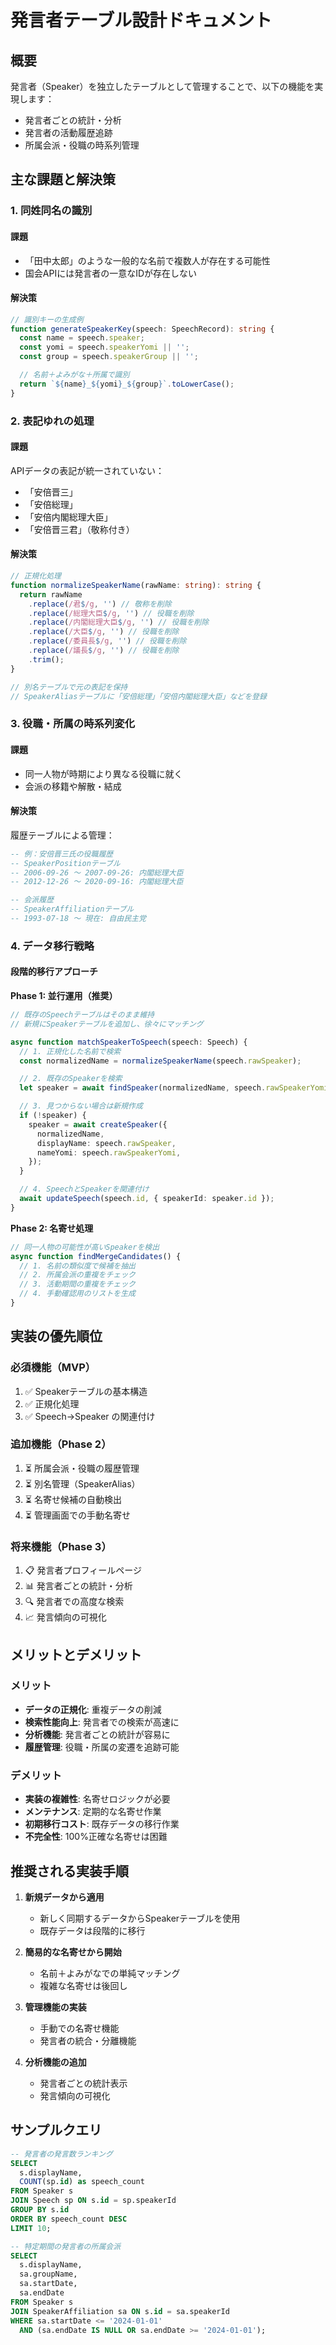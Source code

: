 # 発言者テーブル設計ドキュメント

## 概要

発言者（Speaker）を独立したテーブルとして管理することで、以下の機能を実現します：

- 発言者ごとの統計・分析
- 発言者の活動履歴追跡
- 所属会派・役職の時系列管理

## 主な課題と解決策

### 1. 同姓同名の識別

#### 課題

- 「田中太郎」のような一般的な名前で複数人が存在する可能性
- 国会APIには発言者の一意なIDが存在しない

#### 解決策

```typescript
// 識別キーの生成例
function generateSpeakerKey(speech: SpeechRecord): string {
  const name = speech.speaker;
  const yomi = speech.speakerYomi || '';
  const group = speech.speakerGroup || '';

  // 名前＋よみがな＋所属で識別
  return `${name}_${yomi}_${group}`.toLowerCase();
}
```

### 2. 表記ゆれの処理

#### 課題

APIデータの表記が統一されていない：

- 「安倍晋三」
- 「安倍総理」
- 「安倍内閣総理大臣」
- 「安倍晋三君」（敬称付き）

#### 解決策

```typescript
// 正規化処理
function normalizeSpeakerName(rawName: string): string {
  return rawName
    .replace(/君$/g, '') // 敬称を削除
    .replace(/総理大臣$/g, '') // 役職を削除
    .replace(/内閣総理大臣$/g, '') // 役職を削除
    .replace(/大臣$/g, '') // 役職を削除
    .replace(/委員長$/g, '') // 役職を削除
    .replace(/議長$/g, '') // 役職を削除
    .trim();
}

// 別名テーブルで元の表記を保持
// SpeakerAliasテーブルに「安倍総理」「安倍内閣総理大臣」などを登録
```

### 3. 役職・所属の時系列変化

#### 課題

- 同一人物が時期により異なる役職に就く
- 会派の移籍や解散・結成

#### 解決策

履歴テーブルによる管理：

```sql
-- 例：安倍晋三氏の役職履歴
-- SpeakerPositionテーブル
-- 2006-09-26 〜 2007-09-26: 内閣総理大臣
-- 2012-12-26 〜 2020-09-16: 内閣総理大臣

-- 会派履歴
-- SpeakerAffiliationテーブル
-- 1993-07-18 〜 現在: 自由民主党
```

### 4. データ移行戦略

#### 段階的移行アプローチ

**Phase 1: 並行運用（推奨）**

```typescript
// 既存のSpeechテーブルはそのまま維持
// 新規にSpeakerテーブルを追加し、徐々にマッチング

async function matchSpeakerToSpeech(speech: Speech) {
  // 1. 正規化した名前で検索
  const normalizedName = normalizeSpeakerName(speech.rawSpeaker);

  // 2. 既存のSpeakerを検索
  let speaker = await findSpeaker(normalizedName, speech.rawSpeakerYomi);

  // 3. 見つからない場合は新規作成
  if (!speaker) {
    speaker = await createSpeaker({
      normalizedName,
      displayName: speech.rawSpeaker,
      nameYomi: speech.rawSpeakerYomi,
    });
  }

  // 4. SpeechとSpeakerを関連付け
  await updateSpeech(speech.id, { speakerId: speaker.id });
}
```

**Phase 2: 名寄せ処理**

```typescript
// 同一人物の可能性が高いSpeakerを検出
async function findMergeCandidates() {
  // 1. 名前の類似度で候補を抽出
  // 2. 所属会派の重複をチェック
  // 3. 活動期間の重複をチェック
  // 4. 手動確認用のリストを生成
}
```

## 実装の優先順位

### 必須機能（MVP）

1. ✅ Speakerテーブルの基本構造
2. ✅ 正規化処理
3. ✅ Speech→Speaker の関連付け

### 追加機能（Phase 2）

1. ⏳ 所属会派・役職の履歴管理
2. ⏳ 別名管理（SpeakerAlias）
3. ⏳ 名寄せ候補の自動検出
4. ⏳ 管理画面での手動名寄せ

### 将来機能（Phase 3）

1. 📋 発言者プロフィールページ
2. 📊 発言者ごとの統計・分析
3. 🔍 発言者での高度な検索
4. 📈 発言傾向の可視化

## メリットとデメリット

### メリット

- **データの正規化**: 重複データの削減
- **検索性能向上**: 発言者での検索が高速に
- **分析機能**: 発言者ごとの統計が容易に
- **履歴管理**: 役職・所属の変遷を追跡可能

### デメリット

- **実装の複雑性**: 名寄せロジックが必要
- **メンテナンス**: 定期的な名寄せ作業
- **初期移行コスト**: 既存データの移行作業
- **不完全性**: 100%正確な名寄せは困難

## 推奨される実装手順

1. **新規データから適用**
   - 新しく同期するデータからSpeakerテーブルを使用
   - 既存データは段階的に移行

2. **簡易的な名寄せから開始**
   - 名前＋よみがなでの単純マッチング
   - 複雑な名寄せは後回し

3. **管理機能の実装**
   - 手動での名寄せ機能
   - 発言者の統合・分離機能

4. **分析機能の追加**
   - 発言者ごとの統計表示
   - 発言傾向の可視化

## サンプルクエリ

```sql
-- 発言者の発言数ランキング
SELECT
  s.displayName,
  COUNT(sp.id) as speech_count
FROM Speaker s
JOIN Speech sp ON s.id = sp.speakerId
GROUP BY s.id
ORDER BY speech_count DESC
LIMIT 10;

-- 特定期間の発言者の所属会派
SELECT
  s.displayName,
  sa.groupName,
  sa.startDate,
  sa.endDate
FROM Speaker s
JOIN SpeakerAffiliation sa ON s.id = sa.speakerId
WHERE sa.startDate <= '2024-01-01'
  AND (sa.endDate IS NULL OR sa.endDate >= '2024-01-01');
```
